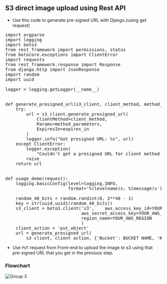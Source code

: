 ## S3 direct image upload using Rest API

- Use this code to generate pre-signed URL with Django.(using get request)

<pre>import argparse
import logging
import boto3
from rest_framework import permissions, status
from botocore.exceptions import ClientError
import requests
from rest_framework.response import Response
from django.http import JsonResponse
import random
import uuid

logger = logging.getLogger(__name__)


def generate_presigned_url(s3_client, client_method, method_parameters, expires_in):
    try:
        url = s3_client.generate_presigned_url(
            ClientMethod=client_method,
            Params=method_parameters,
            ExpiresIn=expires_in
        )
        logger.info("Got presigned URL: %s", url)
    except ClientError:
        logger.exception(
            "Couldn't get a presigned URL for client method '%s'.", client_method)
        raise
    return url


def usage_demo(request):
    logging.basicConfig(level=logging.INFO,
                        format='%(levelname)s: %(message)s')

    random_48_bits = random.randint(0, 2**48 - 1)
    key = str(uuid.uuid1(random_48_bits))
    s3_client = boto3.client('s3',    aws_access_key_id=YOUR_AWS_ACCESS_KEY,
                             aws_secret_access_key=YOUR_AWS_ACCESS_SECRET,
                             region_name=YOUR_AWS_REGION
                             )
    client_action = 'put_object'
    url = generate_presigned_url(
        s3_client, client_action, {'Bucket': BUCKET_NAME, 'Key': key}, 1000)
</pre>

- Use ``PUT`` request from Front-end to upload the image to s3 using that pre-signed URL that you get in the previuos step.

### Flowchart

![Group 3](https://user-images.githubusercontent.com/57860123/146515199-eb5a6605-2e1a-43d8-9291-1cd03ccd04c0.png)

